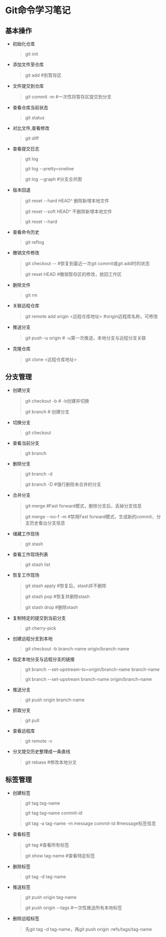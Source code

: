 # Git命令学习笔记

## 基本操作

- 初始化仓库

  > git init

- 添加文件至仓库

  > git add <filename>  #到暂存区

- 文件提交到仓库

  > git commit -m  <message> #一次性将暂存区提交到分支

- 查看仓库当前状态

  > git status

- 对比文件,查看修改

  > git diff <filename>

- 查看提交日志

  > git log 
  >
  > git log --pretty=oneline
  >
  > git log --graph #分支合并图

- 版本回退

  > git reset --hard HEAD^    删除新增本地文件
  >
  > git reset --soft HEAD^     不删除新增本地文件
  >
  > git reset --hard <verisonid>

- 查看命令历史

  > git reflog

- 撤销文件修改

  > git checkout -- <filename>  #恢复到最近一次git commit或git add时的状态
  >
  > git reset HEAD <filename> #撤销暂存区的修改，放回工作区

- 删除文件

  > git rm <filename>

- 关联远程仓库

  > git remote add origin <远程仓库地址>  #origin远程库名称，可修改

- 推送分支

  > git push -u origin <branchname> # -u第一次推送，本地分支与远程分支关联

- 克隆仓库

  > git clone <远程仓库地址>

## 分支管理

- 创建分支

  > git checkout -b <branchname>  # -b创建并切换
  >
  > git branch <branchname> # 创建分支

- 切换分支

  > git checkout <branchname>

- 查看当前分支

  > git branch

- 删除分支

  > git branch -d <branchname>
  >
  > git branch -D <branchname> #强行删除未合并的分支

- 合并分支

  > git merge <branchname>  #Fast forward模式，删除分支后，丢掉分支信息
  >
  > git merge --no-f -m <message> <branchname> #禁用Fast forward模式，生成新的commit，分支历史看出分支信息

- 储藏工作现场

  > git stash

- 查看工作现场列表

  > git stash list

- 恢复工作现场

  > git stash apply   #恢复后，stash并不删除
  >
  > git stash pop      #恢复并删除stash
  >
  > git stash drop     #删除stash

- 复制特定的提交到当前分支

  > git cherry-pick <versionid>

- 创建远程分支到本地

  > git checkout -b branch-name origin/branch-name 

- 指定本地分支与远程分支的链接

  > git branch --set-upstream-to=origin/branch-name branch-name
  >
  > git branch --set-upstream branch-name origin/branch-name

- 推送分支

  > git push origin branch-name

- 抓取分支

  > git pull

- 查看远程库

  > git remote -v

- 分叉提交历史整理成一条直线

  > git rebase  #修改本地分叉

## 标签管理

- 创建标签

  > git tag tag-name
  >
  > git tag tag-name commit-id
  >
  > git tag -a tag-name -m message commit-id  #message标签信息

- 查看标签

  > git tag  #查看所有标签
  >
  > git show tag-name #查看特定标签

- 删除标签

  > git tag -d tag-name

- 推送标签

  > git push origin tag-name
  >
  > git push origin --tags  #一次性推送所有本地标签

- 删除远程标签

  > 先git tag -d tag-name，再git push origin :refs/tags/tag-name

